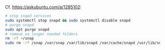 Cf. https://askubuntu.com/a/1285102:
```bash
# stop snapd services
sudo systemctl stop snapd && sudo systemctl disable snapd
# purge snapd
sudo apt purge snapd
# remove no longer needed folders
rm -rf ~/snap
sudo rm -rf /snap /var/snap /var/lib/snapd /var/cache/snapd /usr/lib/snapd
```

